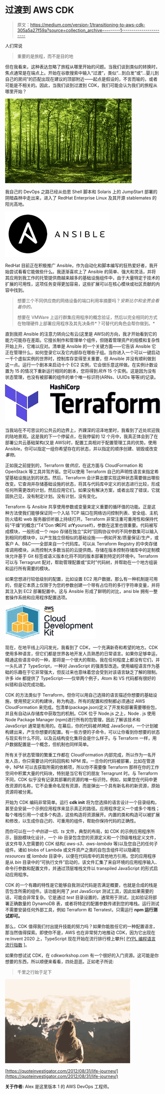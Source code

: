 # 过渡到 AWS CDK

> 原文：<https://medium.com/version-1/transitioning-to-aws-cdk-305a5a27f59a?source=collection_archive---------1----------------------->

人们常说

> 重要的是旅程，而不是目的地

但在我看来，这种表达忽略了旅程从哪里开始的问题。当我们谈到类似的转换时，焦点通常是在端点上。开始在谷歌搜索中输入“过渡”，类似“…到白发”或“…婴儿到自己的房间”的匹配出现在建议的顶部附近——起点是假设的，不言而喻的，或者可能是不相关的。因此，当我们谈到过渡到 CDK，我们可能会认为我们的旅程从哪里开始？

![](img/7ae9d2c414ced71519f96ea8a01814d5.png)

我自己的 DevOps 之路已经从伯恩 Shell 脚本和 Solaris 上的 JumpStart 部署的阴暗森林中走出来，进入了 RedHat Enterprise Linux 及其开源 stablemates 的阳光高地。

![](img/d49ec1e20ed68e097898128a631f1aff.png)

RedHat 目前正在积极推广 Ansible，作为自动化和脚本编写的狂热爱好者，我开始尝试看看它能做些什么。我逐渐喜欢上了 Ansible 的简单、强大和灵活，并将其应用到我工作的托管提供商越来越多的基础设施组件中，由于大量特定于技术的扩展的可用性，这项任务变得更加容易，这些扩展可以在核心模块或社区贡献的内容中找到。

> 想要三个不同供应商的网络设备的端口利用率摘要吗？*安斯比尔和金贾会看着你的。*
> 
> 想要在 VMWare 上运行群集应用程序的概念验证，然后以完全相同的方式在物理硬件上部署应用程序及其先决条件*？可替代的角色会帮你做到。*

直到我把 Ansible 的注意力转向公有云(这里是 AWS)的方向，我才开始看到它的能力可能存在差距。它擅长制作和管理单个组件，但随着管理资产的规模和复杂性开始上升，它难以应对。清单是 Ansible 的一个关键方面——它告诉 Ansible 它正在管理什么，如何登录它以及它内部存在哪些子组。当你进入一个可以一键启动一千个虚拟实例的世界时，控制库存变得至关重要，但 Ansible 并没有顺利做到这一点。运行一个剧本来启动十个 EC2 实例，它会很乐意这样做。在实例计数设置为 15 的情况下重新运行相同的剧本，您将得到*另外* 15 个实例。这是因为没有状态管理，也没有被部署的组件的单个唯一标识符(ARNs、UUIDs 等等)的记录。

![](img/60dfd8469f04be057a99023fd54d82fe.png)

当我站在不可思议的公共云的边界上，齐踝深的沼泽地里时，我看到了近处欢迎我的陆地景观。这是我的下一个停留点，在我停留的 12 个月中，我真正体会到了在部署公共云基础架构(又是 AWS)时，配置工具相对于配置管理工具的优势。使用 Ansible，你可以指定一组你希望存在的状态，并以指定的顺序创建、销毁或改变*事物。*

正如我之前提到的，Terraform 做*供应*，在这方面与 CloudFormation 和 OpenStack 等工具并驾齐驱。您可以使用 Terraform 自己的声明性语言来指定希望基础设施达到的状态。然后，Terraform 会计算出要实现这种状态需要做出哪些改变。它查询并存储基础设施的状态，将其与代码库中定义的状态进行比较，形成任何所需更改的计划，然后应用它们。如果没有解决方案，或者出现了错误，它就固执己见，没有制定计划。没有计划，没有变化。

Terraform 与 Ansible 共享使用参数或变量来定义重要的循环值的功能。正是这种方法使我们能够保证同一个入站 TCP 端口在网络访问控制列表、安全组、主机防火墙和 web 服务器侦听器上持续打开。Terraform 非常注重可重用性和保持代码“干燥”的概念(“T4”Don t**R**EPE at**Y**yourself)，参数在这里也很重要。代码被写成模块，一般形成一个 repo 存储在独立“实时”回购协议中的不同参数集可以输入到相同的模块中，以产生独立但相似的基础设施——例如开发/质量保证/生产，或客户 A、B&C——全部来自一个代码库。可以从 Terraform Registry 的中央存储库调用模块，从而控制大多数当前的云提供商。存储在版本控制存储库中的定制模块允许基于 Git 标签或语义版本化将不同的版本部署到特定的环境中。Terraform 可以与 Terragrunt 配对，帮助管理配置或“实时”代码树，并帮助在一个地方组装和运行所有需要的模块。

如果您想进行较低级别的配置，比如设置 EC2 用户数据，那么有一种机制是可用的，但是它本质上仅限于为您的参数创建一个带有占位符的多行字符串变量，并将其注入到 EC2 部署配置中。这与 Ansible 形成了鲜明的对比，ansi ble 拥有一整套操作系统和应用程序配置选项。

![](img/aa00b26ca8a2339c9b904a84e79f1a58.png)

现在，在地平线上闪闪发光，我看到了 CDK，一个充满新奇和希望的地方。CDK 使用多种语言，但它们都是世界各地开发人员熟悉的日常语言。如果你足够幸运，精通这些语言中的一种，那将是一个很大的帮助。我在任何程度上都没有它们，并一头扎进了 TypeScript，一种对 JavaScript 的强类型改造。使用编程语言作为基础的乐趣在于它非常强大，但反过来也意味着您会受到对该语言缺乏了解的限制。许多 ide 都提供了 TypeScript——仅举两个例子，Atom 和 VS 代码都有很好的纠错和自动完成功能。

CDK 的方法类似于 Terraform，但你可以用自己选择的语言描述你想要的基础设施，使用预定义的构建块，称为构造，所有的配置和控制都必须通过 AWS CloudFormation 来完成。包清单(package.json)定义了开发和部署需要哪些包，并且有自动从存储库中获取包的机制。CDK 位于 Node.js 之上，Node . js 使用 Node Package Manager (npm)进行所有的包管理，因此了解该技术和 JavaScript 通常是有用的。在幕后，你的代码被*转换*成 JavaScript，一个计划被构建出来，产生你想要的配置。有一些方便的子命令，可以让你看到你想要的状态与现实有什么不同，以及云结构变化集将会是什么样子。与 Terraform 一样，用户数据配置是一个概念，但机制也同样简单。

所有关于状态管理的繁重工作都在 CloudFormation 内部完成，所以作为一名开发人员，你只需要访问代码回购和 NPM 库。一旦你的代码被部署，比如在管道中，NPM 可以去获取所需的依赖项，所以你不需要像 Terraform 那样在你的工作空间中积累大量的代码块，特别是当它有它的朋友 Terragrunt 时。与 Terraform 不同，CDK 似乎没有记录其部署的资源的唯一标识符。例如，如果您在代码中更改资源的名称，它不会重命名现有资源，而是弹出一个具有新名称的新资源，原始资源将被分离。

开始为 CDK 编码非常简单。运行 **cdk init** 将为您选择的语言设计一个目录结构，甚至会安装一个示例应用程序来显示真正的路径。应用程序定义一个或多个堆栈；每个堆栈引用一个或多个构造，这些构造将资源展开。内置的类和构造可以被扩展和修改，以生成你自己的、可重用的组件，帮助你保持代码的正确性。

而你可以在一个*中创造一切。ts* 文件，典型的布局，如 CDK 的示例应用程序所示，鼓励模块化设计，一个 *lib* 目录包含您的资源定义和一个顶级堆栈定义文件，该文件导入您需要的 CDK 结构( *aws-s3、aws-lambda* 等)以及您自己的任何子组件。诸如 blobs of Lambda 或文件资产之类的自包含组件可以隐藏在 *resources* 或 *lambda* 目录中，以便在代码库中的其他地方引用。您的应用程序是从 *bin* 目录中的“可执行文件”启动的，该文件汇集了来自环境的应用程序输入、命令行参数和配置文件，并通过顶层堆栈文件以 transpiled JavaScript 的形式启动应用程序。

CDK 的一个有趣的特性是它能够自我测试代码是否满足概要，也就是合成的栈是否包含所需的组件。该功能利用了 *jest* JavaScript 测试工具，因此如果需要的话，可能会非常复杂。它是通过 *test* 目录设置的，通常用于测试，比如验证将部署正确数量的 DynamoDB 表，或者将特定的配置参数传递到您的堆栈。运行测试不需要安装任何外部工具，例如 Terraform 和 Terratest，只需运行 **npm 运行测试即可。**

那么，CDK 值得我们付出提升技能的努力吗？如果你能胜任它的一种配置语言，那当然值得探索。即使你不是，AWS 也在非常努力地推动 CDK，因为它出现在 re:Invent 2020 上，TypeScript 现在开始在流行排行榜上攀升[ [PYPL 编程语言流行指数](https://pypl.github.io/PYPL.html) ]。

如果你想试试 CDK，在 cdkworkshop.com 有一个很好的入门资源。这可能是你想要的东西，所以顺便来看看，四处逛逛。正如老子所说:

> 千里之行始于足下

![](img/bd5b2423fc83a66cabd9514b53acd41a.png)

[https://quoteinvestigator.com/2012/08/31/life-journey/](https://quoteinvestigator.com/2012/08/31/life-journey/)

**关于作者:** Alex 是这里版本 1 的 AWS DevOps 工程师。